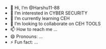 - 👋 Hi, I’m @Harshu11-88
- 👀 I’m interested in CYBER SECURITY
- 🌱 I’m currently learning CEH
- 💞️ I’m looking to collaborate on CEH TOOLS
- 📫 How to reach me ...
- 😄 Pronouns: ...
- ⚡ Fun fact: ...

<!---
Harshu11-88/Harshu11-88 is a ✨ special ✨ repository because its `README.md` (this file) appears on your GitHub profile.
You can click the Preview link to take a look at your changes.
--->
